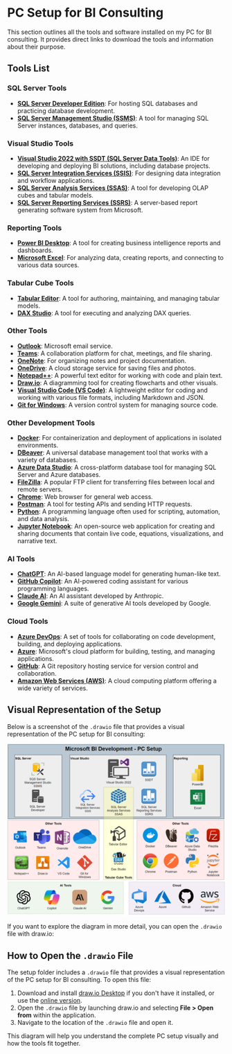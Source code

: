 # PC Setup for BI Consulting

This section outlines all the tools and software installed on my PC for BI consulting. It provides direct links to download the tools and information about their purpose.

## Tools List

### SQL Server Tools
- **[SQL Server Developer Edition](https://www.microsoft.com/en-us/sql-server/sql-server-downloads)**: For hosting SQL databases and practicing database development.
- **[SQL Server Management Studio (SSMS)](https://docs.microsoft.com/en-us/sql/ssms/download-sql-server-management-studio-ssms)**: A tool for managing SQL Server instances, databases, and queries.

### Visual Studio Tools
- **[Visual Studio 2022 with SSDT (SQL Server Data Tools)](https://visualstudio.microsoft.com/vs/features/ssdt/)**: An IDE for developing and deploying BI solutions, including database projects.
- **[SQL Server Integration Services (SSIS)](https://docs.microsoft.com/en-us/sql/integration-services/sql-server-integration-services)**: For designing data integration and workflow applications.
- **[SQL Server Analysis Services (SSAS)](https://docs.microsoft.com/en-us/analysis-services/)**: A tool for developing OLAP cubes and tabular models.
- **[SQL Server Reporting Services (SSRS)](https://docs.microsoft.com/en-us/sql/reporting-services/)**: A server-based report generating software system from Microsoft.

### Reporting Tools
- **[Power BI Desktop](https://powerbi.microsoft.com/en-us/desktop/)**: A tool for creating business intelligence reports and dashboards.
- **[Microsoft Excel](https://www.microsoft.com/en-us/microsoft-365/excel)**: For analyzing data, creating reports, and connecting to various data sources.

### Tabular Cube Tools
- **[Tabular Editor](https://tabulareditor.com/)**: A tool for authoring, maintaining, and managing tabular models.
- **[DAX Studio](https://daxstudio.org/)**: A tool for executing and analyzing DAX queries.

### Other Tools
- **[Outlook](https://outlook.live.com/)**: Microsoft email service.
- **[Teams](https://www.microsoft.com/en/microsoft-teams/group-chat-software)**: A collaboration platform for chat, meetings, and file sharing.
- **[OneNote](https://www.microsoft.com/en-us/microsoft-365/onenote)**: For organizing notes and project documentation.
- **[OneDrive](https://www.microsoft.com/en-us/microsoft-365/onedrive/online-cloud-storage)**: A cloud storage service for saving files and photos.
- **[Notepad++](https://notepad-plus-plus.org/downloads/)**: A powerful text editor for working with code and plain text.
- **[Draw.io](https://github.com/jgraph/drawio-desktop/releases)**: A diagramming tool for creating flowcharts and other visuals.
- **[Visual Studio Code (VS Code)](https://code.visualstudio.com/)**: A lightweight editor for coding and working with various file formats, including Markdown and JSON.
- **[Git for Windows](https://gitforwindows.org/)**: A version control system for managing source code.

### Other Development Tools
- **[Docker](https://www.docker.com/products/docker-desktop)**: For containerization and deployment of applications in isolated environments.
- **[DBeaver](https://dbeaver.io/download/)**: A universal database management tool that works with a variety of databases.
- **[Azure Data Studio](https://docs.microsoft.com/en-us/sql/azure-data-studio/download-azure-data-studio)**: A cross-platform database tool for managing SQL Server and Azure databases.
- **[FileZilla](https://filezilla-project.org/download.php)**: A popular FTP client for transferring files between local and remote servers.
- **[Chrome](https://www.google.com/chrome/)**: Web browser for general web access.
- **[Postman](https://www.postman.com/downloads/)**: A tool for testing APIs and sending HTTP requests.
- **[Python](https://www.python.org/downloads/)**: A programming language often used for scripting, automation, and data analysis.
- **[Jupyter Notebook](https://jupyter.org/install)**: An open-source web application for creating and sharing documents that contain live code, equations, visualizations, and narrative text.

### AI Tools
- **[ChatGPT](https://chat.openai.com/)**: An AI-based language model for generating human-like text.
- **[GitHub Copilot](https://github.com/features/copilot)**: An AI-powered coding assistant for various programming languages.
- **[Claude AI](https://www.anthropic.com/product)**: An AI assistant developed by Anthropic.
- **[Google Gemini](https://gemini.google.com)**: A suite of generative AI tools developed by Google.

### Cloud Tools
- **[Azure DevOps](https://azure.microsoft.com/en-us/services/devops/)**: A set of tools for collaborating on code development, building, and deploying applications.
- **[Azure](https://azure.microsoft.com/)**: Microsoft's cloud platform for building, testing, and managing applications.
- **[GitHub](https://github.com/)**: A Git repository hosting service for version control and collaboration.
- **[Amazon Web Services (AWS)](https://aws.amazon.com/)**: A cloud computing platform offering a wide variety of services.

## Visual Representation of the Setup

Below is a screenshot of the `.drawio` file that provides a visual representation of the PC setup for BI consulting:

![PC Setup Diagram](PCSetup-drawio.png)

If you want to explore the diagram in more detail, you can open the `.drawio` file with draw.io:

## How to Open the `.drawio` File

The setup folder includes a `.drawio` file that provides a visual representation of the PC setup for BI consulting. To open this file:

1. Download and install [draw.io Desktop](https://github.com/jgraph/drawio-desktop/releases) if you don't have it installed, or use the [online version](https://app.diagrams.net/).
2. Open the `.drawio` file by launching draw.io and selecting **File > Open from** within the application.
3. Navigate to the location of the `.drawio` file and open it.

This diagram will help you understand the complete PC setup visually and how the tools fit together.
